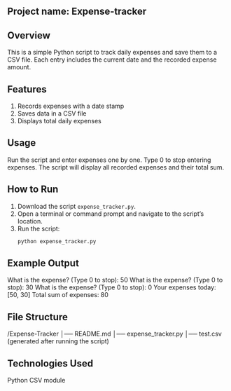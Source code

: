 ## Project name: Expense-tracker
## Overview
This is a simple Python script to track daily expenses and save them to a CSV file. Each entry includes the current date and the recorded expense amount.


## Features
1. Records expenses with a date stamp
2. Saves data in a CSV file
3. Displays total daily expenses


## Usage
Run the script and enter expenses one by one.
Type 0 to stop entering expenses.
The script will display all recorded expenses and their total sum.


## How to Run
1. Download the script `expense_tracker.py`.
2. Open a terminal or command prompt and navigate to the script’s location.
3. Run the script:
   ```bash
   python expense_tracker.py


## Example Output
What is the expense? (Type 0 to stop): 50
What is the expense? (Type 0 to stop): 30
What is the expense? (Type 0 to stop): 0
Your expenses today: [50, 30]
Total sum of expenses: 80


## File Structure
/Expense-Tracker
│── README.md
│── expense_tracker.py
│── test.csv (generated after running the script)


## Technologies Used
Python
CSV module
